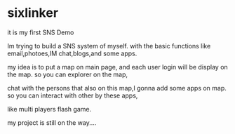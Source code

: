 sixlinker
=========

it is my first SNS Demo

Im trying to build a SNS system of myself. with the basic functions like email,photoes,IM chat,blogs,and some apps.

my idea is to put a map on main page, and each user login will be display on the map. so you can explorer on the map,

chat with the persons that also on this map,I gonna add some apps on map. so you can interact with other by these apps,

like multi players flash game.

my project is still on the way....

